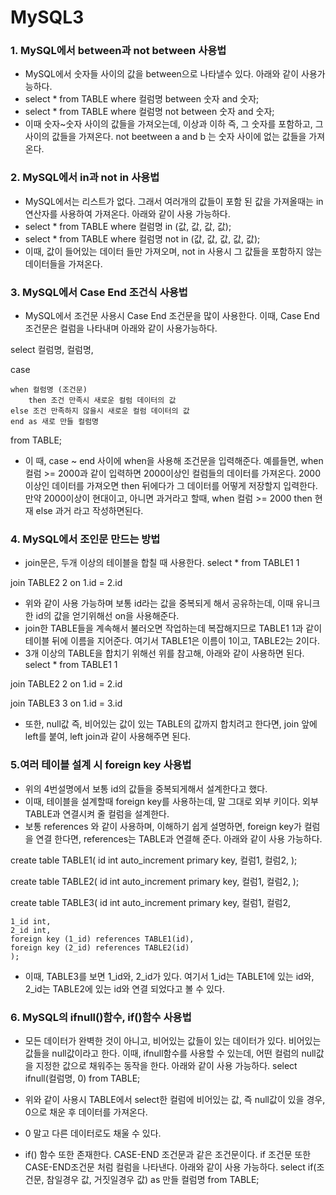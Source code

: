 # MySQL3
### 1. MySQL에서 between과 not between 사용법
- MySQL에서 숫자들 사이의 값을 between으로 나타낼수 있다. 아래와 같이 사용가능하다.
- select * from TABLE where 컬럼명 between 숫자 and 숫자;
- select * from TABLE where 컬럼명 not between 숫자 and 숫자;
- 이때 숫자~숫자 사이의 값들을 가져오는데, 이상과 이하 즉, 그 숫자를 포함하고, 그 사이의 값들을 가져온다. not beetween a and b 는 숫자 사이에 없는 값들을 가져온다.

### 2. MySQL에서 in과 not in 사용법
- MySQL에서는 리스트가 없다. 그래서 여러개의 값들이 포함 된 값을 가져올때는 in연산자를 사용하여 가져온다. 아래와 같이 사용 가능하다. 
- select * from TABLE where 컬럼명 in (값, 값, 값, 값);
- select * from TABLE where 컬럼명 not in (값, 값, 값, 값, 값);
- 이때, 값이 들어있는 데이터 들만 가져오며, not in 사용시 그 값들을 포함하지 않는 데이터들을 가져온다.

### 3. MySQL에서 Case End 조건식 사용법
- MySQL에서 조건문 사용시 Case End 조건문을 많이 사용한다. 이때, Case End 조건문은 컬럼을 나타내며 아래와 같이 사용가능하다.

select 컬럼명, 컬럼명,

  case
  
    when 컬럼명 (조건문)    
    	then 조건 만족시 새로운 컬럼 데이터의 값    
    else 조건 만족하지 않을시 새로운 컬럼 데이터의 값      
	end as 새로 만들 컬럼명
	
from TABLE;
- 이 때, case ~ end 사이에 when을 사용해 조건문을 입력해준다. 예를들면, when 컬럼 >= 2000과 같이 입력하면 2000이상인 컬럼들의 데이터를 가져온다. 2000이상인 데이터를 가져오면 then 뒤에다가 그 데이터를 어떻게 저장할지 입력한다. 만약 2000이상이 현대이고, 아니면 과거라고 할때, when 컬럼 >= 2000 then 현재 else 과거 라고 작성하면된다.

### 4. MySQL에서 조인문 만드는 방법
- join문은, 두개 이상의 테이블을 합칠 때 사용한다.
select *
from TABLE1 1

join TABLE2 2
	on 1.id = 2.id
- 위와 같이 사용 가능하며 보통 id라는 값을 중복되게 해서 공유하는데, 이때 유니크한 id의 값을 얻기위해선 on을 사용해준다.
- join한 TABLE들을 계속해서 불러오면 작업하는데 복잡해지므로 TABLE1 1과 같이 테이블 뒤에 이름을 지어준다. 여기서 TABLE1은 이름이 1이고, TABLE2는 2이다.
- 3개 이상의 TABLE을 합치기 위해선 위를 참고해, 아래와 같이 사용하면 된다.
select *
from TABLE1 1

join TABLE2 2
	on 1.id = 2.id
	
join TABLE3 3
	on 1.id = 3.id
- 또한, null값 즉, 비어있는 값이 있는 TABLE의 값까지 합치려고 한다면, join 앞에 left를 붙여, left join과 같이 사용해주면 된다.	

### 5.여러 테이블 설계 시 foreign key 사용법
- 위의 4번설명에서 보통 id의 값들을 중복되게해서 설계한다고 했다.
- 이때, 테이블을 설계할때 foreign key를 사용하는데, 말 그대로 외부 키이다. 외부 TABLE과 연결시켜 줄 컬럼을 설계한다.
- 보통 references 와 같이 사용하며, 이해하기 쉽게 설명하면, foreign key가 컬럼을 연결 한다면, references는 TABLE과 연결해 준다. 아래와 같이 사용 가능하다.

create table TABLE1(
	id int auto_increment primary key,
    컬럼1,
    컬럼2,
    );


create table TABLE2(
	id int auto_increment primary key,
    컬럼1,
    컬럼2,
    );


create table TABLE3(
	id int auto_increment primary key,
    컬럼1,
    컬럼2,
    
    1_id int,
    2_id int,
    foreign key (1_id) references TABLE1(id),
    foreign key (2_id) references TABLE2(id)
    );

- 이때, TABLE3를 보면 1_id와, 2_id가 있다. 여기서 1_id는 TABLE1에 있는 id와, 2_id는 TABLE2에 있는 id와 연결 되었다고 볼 수 있다.

### 6. MySQL의 ifnull()함수, if()함수 사용법
- 모든 데이터가 완벽한 것이 아니고, 비어있는 값들이 있는 데이터가 있다. 비어있는 값들을 null값이라고 한다. 이때, ifnull함수를 사용할 수 있는데, 어떤 컬럼의 null값을 지정한 값으로 채워주는 동작을 한다. 아래와 같이 사용 가능하다.
select ifnull(컬럼명, 0)
from TABLE;

- 위와 같이 사용시 TABLE에서 select한 컬럼에 비어있는 값, 즉 null값이 있을 경우, 0으로 채운 후 데이터를 가져온다.
- 0 말고 다른 데이터로도 채울 수 있다.

- if() 함수 또한 존재한다. CASE-END 조건문과 같은 조건문이다. if 조건문 또한 CASE-END조건문 처럼 컬럼을 나타낸다. 아래와 같이 사용 가능하다.
select 
	if(조건문, 참일경우 값, 거짓일경우 값) as 만들 컬럼명
from TABLE;
